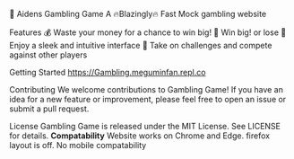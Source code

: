 🎰  Aidens Gambling Game
A 🔥Blazingly🔥 Fast Mock gambling website 

Features
💰 Waste your money for a chance to win big!
🎉 Win big! or lose
🎲 Enjoy a sleek and intuitive interface
💪 Take on challenges and compete against other players

Getting Started
https://Gambling.meguminfan.repl.co


Contributing
We welcome contributions to Gambling Game! If you have an idea for a new feature or improvement, please feel free to open an issue or submit a pull request.

License
Gambling Game is released under the MIT License. See LICENSE for details.
**Compatability**
Website works on Chrome and Edge.
firefox layout is off.
No mobile compatability

